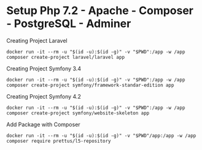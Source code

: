 # Setup Php 7.2 - Apache - Composer - PostgreSQL - Adminer

Creating Project Laravel
```
docker run -it --rm -u "$(id -u):$(id -g)" -v "$PWD":/app -w /app composer create-project laravel/laravel app 
```

Creating Project Symfony 3.4
```
docker run -it --rm -u "$(id -u):$(id -g)" -v "$PWD":/app -w /app composer create-project symfony/framework-standar-edition app 
```

Creating Project Symfony 4.2
```
docker run -it --rm -u "$(id -u):$(id -g)" -v "$PWD":/app -w /app composer create-project symfony/website-skeleton app 
```

Add Package with Composer
```
docker run -it --rm -u "$(id -u):$(id -g)" -v "$PWD"/app:/app -w /app composer require prettus/l5-repository
```